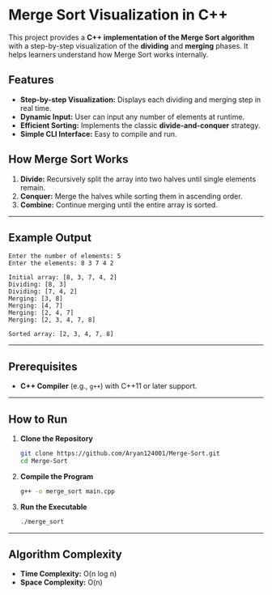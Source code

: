 # Merge Sort Visualization in C++

This project provides a **C++ implementation of the Merge Sort algorithm** with a step-by-step visualization of the **dividing** and **merging** phases. It helps learners understand how Merge Sort works internally.

## Features

* **Step-by-step Visualization:** Displays each dividing and merging step in real time.
* **Dynamic Input:** User can input any number of elements at runtime.
* **Efficient Sorting:** Implements the classic **divide-and-conquer** strategy.
* **Simple CLI Interface:** Easy to compile and run.

## How Merge Sort Works

1. **Divide:** Recursively split the array into two halves until single elements remain.
2. **Conquer:** Merge the halves while sorting them in ascending order.
3. **Combine:** Continue merging until the entire array is sorted.

---

## Example Output

```plaintext
Enter the number of elements: 5
Enter the elements: 8 3 7 4 2

Initial array: [8, 3, 7, 4, 2]
Dividing: [8, 3]
Dividing: [7, 4, 2]
Merging: [3, 8]
Merging: [4, 7]
Merging: [2, 4, 7]
Merging: [2, 3, 4, 7, 8]

Sorted array: [2, 3, 4, 7, 8]
```

---

## Prerequisites

* **C++ Compiler** (e.g., `g++`) with C++11 or later support.

---

## How to Run

1. **Clone the Repository**

   ```bash
   git clone https://github.com/Aryan124001/Merge-Sort.git
   cd Merge-Sort
   ```

2. **Compile the Program**

   ```bash
   g++ -o merge_sort main.cpp
   ```

3. **Run the Executable**

   ```bash
   ./merge_sort
   ```

---

## Algorithm Complexity

* **Time Complexity:** O(n log n)
* **Space Complexity:** O(n)
